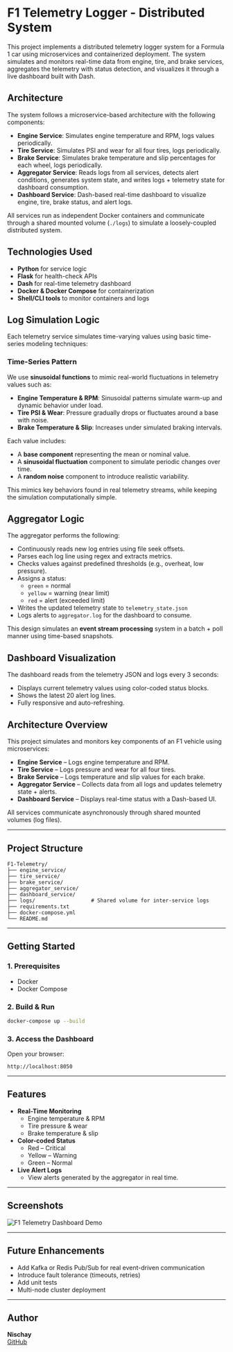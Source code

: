 # F1 Telemetry Logger - Distributed System

This project implements a distributed telemetry logger system for a Formula 1 car using microservices and containerized deployment. The system simulates and monitors real-time data from engine, tire, and brake services, aggregates the telemetry with status detection, and visualizes it through a live dashboard built with Dash.

## Architecture

The system follows a microservice-based architecture with the following components:

- **Engine Service**: Simulates engine temperature and RPM, logs values periodically.
- **Tire Service**: Simulates PSI and wear for all four tires, logs periodically.
- **Brake Service**: Simulates brake temperature and slip percentages for each wheel, logs periodically.
- **Aggregator Service**: Reads logs from all services, detects alert conditions, generates system state, and writes logs + telemetry state for dashboard consumption.
- **Dashboard Service**: Dash-based real-time dashboard to visualize engine, tire, brake status, and alert logs.

All services run as independent Docker containers and communicate through a shared mounted volume (`./logs`) to simulate a loosely-coupled distributed system.

## Technologies Used

- **Python** for service logic
- **Flask** for health-check APIs
- **Dash** for real-time telemetry dashboard
- **Docker & Docker Compose** for containerization
- **Shell/CLI tools** to monitor containers and logs

## Log Simulation Logic

Each telemetry service simulates time-varying values using basic time-series modeling techniques:

### Time-Series Pattern

We use **sinusoidal functions** to mimic real-world fluctuations in telemetry values such as:

- **Engine Temperature & RPM**: Sinusoidal patterns simulate warm-up and dynamic behavior under load.
- **Tire PSI & Wear**: Pressure gradually drops or fluctuates around a base with noise.
- **Brake Temperature & Slip**: Increases under simulated braking intervals.

Each value includes:
- A **base component** representing the mean or nominal value.
- A **sinusoidal fluctuation** component to simulate periodic changes over time.
- A **random noise** component to introduce realistic variability.

This mimics key behaviors found in real telemetry streams, while keeping the simulation computationally simple.

## Aggregator Logic

The aggregator performs the following:

- Continuously reads new log entries using file seek offsets.
- Parses each log line using regex and extracts metrics.
- Checks values against predefined thresholds (e.g., overheat, low pressure).
- Assigns a status:
  - `green` = normal
  - `yellow` = warning (near limit)
  - `red` = alert (exceeded limit)
- Writes the updated telemetry state to `telemetry_state.json`
- Logs alerts to `aggregator.log` for the dashboard to consume.

This design simulates an **event stream processing** system in a batch + poll manner using time-based snapshots.

## Dashboard Visualization

The dashboard reads from the telemetry JSON and logs every 3 seconds:

- Displays current telemetry values using color-coded status blocks.
- Shows the latest 20 alert log lines.
- Fully responsive and auto-refreshing.

## Architecture Overview

This project simulates and monitors key components of an F1 vehicle using microservices:

- **Engine Service** – Logs engine temperature and RPM.
- **Tire Service** – Logs pressure and wear for all four tires.
- **Brake Service** – Logs temperature and slip values for each brake.
- **Aggregator Service** – Collects data from all logs and updates telemetry state + alerts.
- **Dashboard Service** – Displays real-time status with a Dash-based UI.

All services communicate asynchronously through shared mounted volumes (log files).

---

## Project Structure

```
F1-Telemetry/
├── engine_service/
├── tire_service/
├── brake_service/
├── aggregator_service/
├── dashboard_service/
├── logs/                  # Shared volume for inter-service logs
├── requirements.txt
├── docker-compose.yml
└── README.md
```

---

## Getting Started

### 1. Prerequisites

- Docker
- Docker Compose

### 2. Build & Run

```bash
docker-compose up --build
```

### 3. Access the Dashboard

Open your browser:

```
http://localhost:8050
```

---

## Features

- **Real-Time Monitoring**
  - Engine temperature & RPM
  - Tire pressure & wear
  - Brake temperature & slip
- **Color-coded Status**
  - Red – Critical
  - Yellow – Warning
  - Green – Normal
- **Live Alert Logs**
  - View alerts generated by the aggregator in real time.

---

## Screenshots
![F1 Telemetry Dashboard Demo](DS_Final_GIF%20(online-video-cutter.com).gif)

---

## Future Enhancements

- Add Kafka or Redis Pub/Sub for real event-driven communication
- Introduce fault tolerance (timeouts, retries)
- Add unit tests
- Multi-node cluster deployment

---

## Author

**Nischay**  
[GitHub](https://github.com/nischay92)
